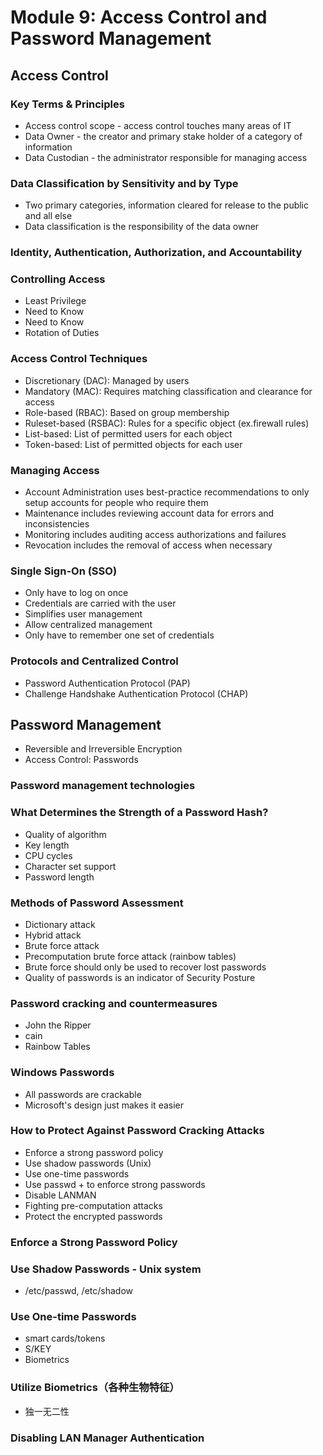 # Module 9: Access Control and Password Management

## Access Control

### Key Terms & Principles

- Access control scope - access control touches many areas of IT
- Data Owner - the creator and primary stake holder of a category of information
- Data Custodian - the administrator responsible for managing access

### Data Classification by Sensitivity and by Type

- Two primary categories, information cleared for release to the public and all else
- Data classification is the responsibility of the data owner

### Identity, Authentication, Authorization, and Accountability

### Controlling Access

- Least Privilege
- Need to Know
- Need to Know
- Rotation of Duties

### Access Control Techniques

- Discretionary (DAC): Managed by users
- Mandatory (MAC): Requires matching classification and clearance for access
- Role-based (RBAC): Based on group membership
- Ruleset-based (RSBAC): Rules for a specific object (ex.firewall rules)
- List-based: List of permitted users for each object
- Token-based: List of permitted objects for each user

### Managing Access

- Account Administration uses best-practice recommendations to only setup accounts for people who require them
- Maintenance includes reviewing account data for errors and inconsistencies
- Monitoring includes auditing access authorizations and failures
- Revocation includes the removal of access when necessary

### Single Sign-On (SSO)

- Only have to log on once
- Credentials are carried with the user
- Simplifies user management
- Allow centralized management
- Only have to remember one set of credentiaIs

### Protocols and Centralized Control

- Password Authentication Protocol (PAP)
- Challenge Handshake Authentication Protocol (CHAP)

## Password Management

- Reversible and Irreversible Encryption
- Access Control: Passwords

### Password management technologies

### What Determines the Strength of a Password Hash?

- Quality of algorithm 
- Key length 
- CPU cycles 
- Character set support 
- Password length

### Methods of Password Assessment

- Dictionary attack
- Hybrid attack
-  Brute force attack
- Precomputation brute force attack (rainbow tables)
- Brute force should only be used to recover lost passwords
-  Quality of passwords is an indicator of Security Posture

### Password cracking and countermeasures

- John the Ripper
- cain
- Rainbow Tables

### Windows Passwords

- All passwords are crackable
- Microsoft's design just makes it easier

### How to Protect Against Password Cracking Attacks

- Enforce a strong password policy
- Use shadow passwords (Unix)
-  Use one-time passwords
- Use passwd + to enforce strong passwords
- Disable LANMAN
- Fighting pre-computation attacks
-  Protect the encrypted passwords

### Enforce a Strong Password Policy

### Use Shadow Passwords - Unix system

- /etc/passwd, /etc/shadow

### Use One-time Passwords

- smart cards/tokens
- S/KEY
- Biometrics

### Utilize Biometrics（各种生物特征）

- 独一无二性

### Disabling LAN Manager Authentication